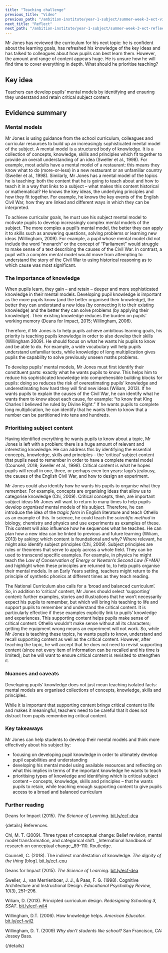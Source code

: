 ```yaml
---
title: "Teaching challenge"
previous_title: "Video"
previous_path: "/ambition-institute/year-1-subject/summer-week-3-ect-video"
next_title: "Reflect"
next_path: "/ambition-institute/year-1-subject/summer-week-3-ect-reflect"
---
```


Mr Jones has reviewed the curriculum for his next topic: he is confident about the learning goals, has refreshed his knowledge of the key ideas and has talked to colleagues about how pupils can best learn them. However, the amount and range of content appears huge. He is unsure how he will find time to cover everything in depth. What should he prioritise teaching?

## Key idea

Teachers can develop pupils’ mental models by identifying and ensuring they understand and retain critical subject content.

## Evidence summary

### Mental models

Mr Jones is using guidance from the school curriculum, colleagues and curricular resources to build up an increasingly sophisticated mental model of the subject. A mental model is a structured body of knowledge. It is a collection of concepts, knowledge, skills and principles which fit together to provide an overall understanding of an idea (Sweller et al., 1998). For example, most adults have a mental model of a restaurant: this means they know what to do (more-or-less) in a new restaurant or an unfamiliar country (Sweller et al., 1998). Similarly, Mr Jones has a mental model of the topics he is teaching: both the content that he is going to teach about and how to teach it in a way that links to a subject – what makes this content historical or mathematical? He knows the key ideas, the underlying principles and how they fit together. For example, he knows the key events of the English Civil War, how they are linked and different ways in which they can be interpreted.

To achieve curricular goals, he must use his subject mental model to motivate pupils to develop increasingly complex mental models of the subject. The more complex a pupil’s mental model, the better they can apply it to skills such as answering questions, solving problems or learning new ideas (Willingham, 2009). For example, a pupil whose mental model did not include the word “monarch” or the concept of “Parliament” would struggle to make sense of a text describing the causes of the Civil War. In contrast, a pupil with a complex mental model would move from attempting to understand the story of the Civil War to using historical reasoning as to which cause was most significant.

### The importance of knowledge

When pupils learn, they gain – and retain – deeper and more sophisticated knowledge in their mental models. Developing pupil knowledge is important as the more pupils know (and the better organised their knowledge), the better they can understand a new idea (by connecting it to their existing knowledge) and the better they can solve problems (by applying their knowledge). Their existing knowledge reduces the burden on pupils’ working memory (Deans for Impact, 2015; Willingham, 2006).

Therefore, if Mr Jones is to help pupils achieve ambitious learning goals, his priority is teaching pupils knowledge in order to also develop their skills (Willingham 2009). He should focus on what he wants his pupils to know and be able to do. For example, a wide vocabulary will help pupils understand unfamiliar texts, while knowledge of long multiplication gives pupils the capability to solve previously unseen maths problems.

To develop pupils’ mental models, Mr Jones must first identify their constituent parts: exactly what he wants pupils to know. This helps him to reduce his sophisticated knowledge into comprehensible building blocks for pupils: doing so reduces the risk of overestimating pupils’ knowledge and underestimating how hard they will find new ideas (Wiliam, 2013). If he wants pupils to explain the causes of the Civil War, he can identify what he wants them to know about each cause, for example: “to know that King Charles I believed he ruled by Divine Right.” If he wants pupils to complete long multiplication, he can identify that he wants them to know that a number can be partitioned into tens and hundreds.

### Prioritising subject content

Having identified everything he wants pupils to know about a topic, Mr Jones is left with a problem: there is a huge amount of relevant and interesting knowledge. He can address this by identifying the essential concepts, knowledge, skills and principles – the ‘critical’ subject content that pupils need to remember in order to have a complete mental model (Counsell, 2018; Sweller et al., 1998). Critical content is what he hopes pupils will recall in one, three, or perhaps even ten years: Iago’s jealousy, the causes of the English Civil War, and how to design an experiment.

Mr Jones could also identify how he wants his pupils to organise what they remember. For example, concepts are organising ideas that allow us to categorise knowledge (Chi, 2009). Critical concepts, then, are important _subject_ ideas Mr Jones will want to return to many times to help pupils develop _organised_ mental models of his subject. Therefore, he can introduce the idea of the _tragic form_ in English literature and teach Othello as an example of this. In science, he could teach the _scientific method_ in biology, chemistry and physics and use experiments as examples of these. This content will also influence how he sequences what he teaches. He can plan how a new idea can be linked to previous and future learning (Wiliam, 2013) by asking: which content is foundational and why? Where relevant, he might also identify subject principles (Chi, 2009). Subject principles are rules or theorems that serve to apply across a whole field. They can be used to transcend specific examples. For example, in physics he might teach the _Law of Conservation of Energy_ or _Newton’s Second Law (F=MA)_ and highlight when these principles are returned to, to help pupils organise their mental models. In an Early Years setting, teachers might return to the principle of synthetic phonics at different times as they teach reading.

The National Curriculum also calls for a ‘broad and balanced curriculum’. So, in addition to ‘critical’ content, Mr Jones should select ‘supporting’ content: further examples, stories and illustrations that he won’t necessarily expect his pupils to remember, but which will bring his teaching to life and support pupils to remember and understand the critical content. It is particularly effective if these examples explicitly link to pupils’ knowledge and experiences. This supporting content helps pupils make sense of critical content: Othello wouldn’t make sense without all its characters; getting the equipment wrong means an experiment will not work. So, while Mr Jones is teaching these topics, he wants pupils to know, understand and recall supporting content as well as the critical content. However, after teaching the topic, he will accept that he does not need to revisit supporting content (since not every item of information can be recalled and his time is limited); but he will want to ensure critical content is revisited to strengthen it.

### Nuances and caveats

Developing pupils’ knowledge does not just mean teaching isolated facts: mental models are organised collections of concepts, knowledge, skills and principles.

While it is important that supporting content brings critical content to life and makes it meaningful, teachers need to be careful that it does not distract from pupils remembering critical content.

### Key takeaways

Mr Jones can help students to develop their mental models and think more effectively
about his subject by:

- focusing on developing pupil knowledge in order to ultimately develop pupil capabilities and understanding
- developing his mental model using available resources and reflecting on what this implies in terms of the important knowledge he wants to teach
- prioritising types of knowledge and identifying which is critical subject content – concepts, knowledge, skills and principles – that he wants pupils to retain, while teaching enough supporting content to give pupils access to a broad and balanced curriculum

### Further reading

Deans for Impact (2015). _The Science of Learning._ [bit.ly/ecf-dea](http://bit.ly/ecf-dea)

{details}
References.

Chi, M. T. (2009). Three types of conceptual change: Belief revision, mental model transformation, and categorical shift. \_International handbook of research on conceptual change,\_89-110. Routledge.

Counsell, C. (2018). The indirect manifestation of knowledge. _The dignity of the thing_ [blog]. <a href="http://bit.ly/ecf-cou" target="_blank" rel="noopener">bit.ly/ecf-cou</a>

Deans for Impact (2015). _The Science of Learning._ <a href="http://bit.ly/ecf-dea" target="_blank" rel="noopener">bit.ly/ecf-dea</a>

Sweller, J., van Merrienboer, J. J., &amp; Paas, F. G. (1998). Cognitive Architecture and Instructional Design. _Educational Psychology Review, 10_(3), 251–296.

Wiliam, D. (2013). Principled curriculum design. _Redesigning Schooling 3, SSAT_. <a href="http://bit.ly/ecf-wil4" target="_blank" rel="noopener">bit.ly/ecf-wil4</a>

Willingham, D.T. (2006). How knowledge helps. _American Educator_. <a href="http://bit.ly/ecf-wil2" target="_blank" rel="noopener">bit.ly/ecf-wil2</a>

Willingham, D. T. (2009) _Why don’t students like school?_ San Francisco, CA: Jossey Bass.

{/details}
